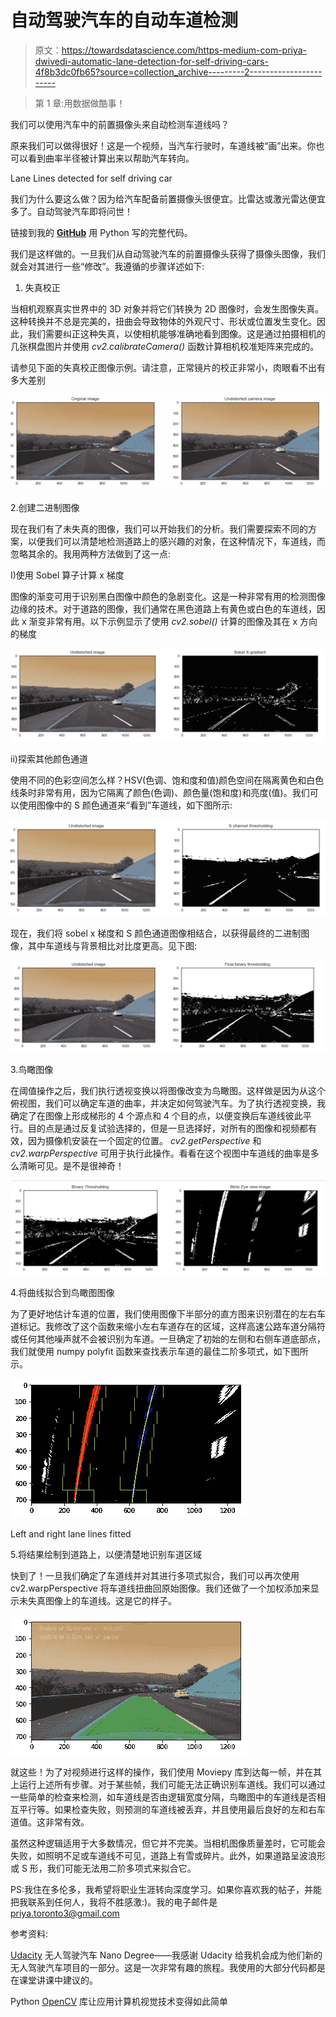 # 自动驾驶汽车的自动车道检测

> 原文：<https://towardsdatascience.com/https-medium-com-priya-dwivedi-automatic-lane-detection-for-self-driving-cars-4f8b3dc0fb65?source=collection_archive---------2----------------------->

> 第 1 章:用数据做酷事！

我们可以使用汽车中的前置摄像头来自动检测车道线吗？

原来我们可以做得很好！这是一个视频，当汽车行驶时，车道线被“画”出来。你也可以看到曲率半径被计算出来以帮助汽车转向。

Lane Lines detected for self driving car

我们为什么要这么做？因为给汽车配备前置摄像头很便宜。比雷达或激光雷达便宜多了。自动驾驶汽车即将问世！

链接到我的 [**GitHub**](https://github.com/priya-dwivedi/CarND/blob/master/CarND-Advanced%20Lane%20Finder-P4/P4-advanced_lane_detection_final.ipynb) 用 Python 写的完整代码。

我们是这样做的。一旦我们从自动驾驶汽车的前置摄像头获得了摄像头图像，我们就会对其进行一些“修改”。我遵循的步骤详述如下:

1.  失真校正

当相机观察真实世界中的 3D 对象并将它们转换为 2D 图像时，会发生图像失真。这种转换并不总是完美的，扭曲会导致物体的外观尺寸、形状或位置发生变化。因此，我们需要纠正这种失真，以使相机能够准确地看到图像。这是通过拍摄相机的几张棋盘图片并使用 *cv2.calibrateCamera()* 函数计算相机校准矩阵来完成的。

请参见下面的失真校正图像示例。请注意，正常镜片的校正非常小，肉眼看不出有多大差别

![](img/27dc2f5ae206ca6e5dcd3676ffc248e9.png)

2.创建二进制图像

现在我们有了未失真的图像，我们可以开始我们的分析。我们需要探索不同的方案，以便我们可以清楚地检测道路上的感兴趣的对象，在这种情况下，车道线，而忽略其余的。我用两种方法做到了这一点:

I)使用 Sobel 算子计算 x 梯度

图像的渐变可用于识别黑白图像中颜色的急剧变化。这是一种非常有用的检测图像边缘的技术。对于道路的图像，我们通常在黑色道路上有黄色或白色的车道线，因此 x 渐变非常有用。以下示例显示了使用 *cv2.sobel()* 计算的图像及其在 x 方向的梯度

![](img/3bb46a47faeb9a27d7b866252be95e4b.png)

ii)探索其他颜色通道

使用不同的色彩空间怎么样？HSV(色调、饱和度和值)颜色空间在隔离黄色和白色线条时非常有用，因为它隔离了颜色(色调)、颜色量(饱和度)和亮度(值)。我们可以使用图像中的 S 颜色通道来“看到”车道线，如下图所示:

![](img/4939daa699396a7f83c4479ea20012f6.png)

现在，我们将 sobel x 梯度和 S 颜色通道图像相结合，以获得最终的二进制图像，其中车道线与背景相比对比度更高。见下图:

![](img/dc55163697de1e92ef595b0f058f5a89.png)

3.鸟瞰图像

在阈值操作之后，我们执行透视变换以将图像改变为鸟瞰图。这样做是因为从这个俯视图，我们可以确定车道的曲率，并决定如何驾驶汽车。为了执行透视变换，我确定了在图像上形成梯形的 4 个源点和 4 个目的点，以便变换后车道线彼此平行。目的点是通过反复试验选择的，但是一旦选择好，对所有的图像和视频都有效，因为摄像机安装在一个固定的位置。 *cv2.getPerspective* 和 *cv2.warpPerspective* 可用于执行此操作。看看在这个视图中车道线的曲率是多么清晰可见。是不是很神奇！

![](img/c686bf09a9ce968cd384d64815d373ad.png)

4.将曲线拟合到鸟瞰图图像

为了更好地估计车道的位置，我们使用图像下半部分的直方图来识别潜在的左右车道标记。我修改了这个函数来缩小左右车道存在的区域，这样高速公路车道分隔符或任何其他噪声就不会被识别为车道。一旦确定了初始的左侧和右侧车道底部点，我们就使用 numpy polyfit 函数来查找表示车道的最佳二阶多项式，如下图所示。

![](img/04db0deeff5158c925f540244378fb2b.png)

Left and right lane lines fitted

5.将结果绘制到道路上，以便清楚地识别车道区域

快到了！一旦我们确定了车道线并对其进行多项式拟合，我们可以再次使用 cv2.warpPerspective 将车道线扭曲回原始图像。我们还做了一个加权添加来显示未失真图像上的车道线。这是它的样子。

![](img/1428bb1f55c706acfc955a3e9814b8cd.png)

就这些！为了对视频进行这样的操作，我们使用 Moviepy 库到达每一帧，并在其上运行上述所有步骤。对于某些帧，我们可能无法正确识别车道线。我们可以通过一些简单的检查来检测，如车道线是否由逻辑宽度分隔，鸟瞰图中的车道线是否相互平行等。如果检查失败，则预测的车道线被丢弃，并且使用最后良好的左和右车道值。这非常有效。

虽然这种逻辑适用于大多数情况，但它并不完美。当相机图像质量差时，它可能会失败，如照明不足或车道线不可见，道路上有雪或碎片。此外，如果道路呈波浪形或 S 形，我们可能无法用二阶多项式来拟合它。

PS:我住在多伦多，我希望将职业生涯转向深度学习。如果你喜欢我的帖子，并能把我联系到任何人，我将不胜感激:)。我的电子邮件是 priya.toronto3@gmail.com

参考资料:

[Udacity](https://www.udacity.com/) 无人驾驶汽车 Nano Degree——我感谢 Udacity 给我机会成为他们新的无人驾驶汽车项目的一部分。这是一次非常有趣的旅程。我使用的大部分代码都是在课堂讲课中建议的。

Python [OpenCV](http://docs.opencv.org/3.0-beta/doc/py_tutorials/py_tutorials.html) 库让应用计算机视觉技术变得如此简单